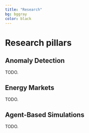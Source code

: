 ```yaml
---
title: "Research"
bg: bggray
color: black
---
```


# Research pillars

<section class="pillars">

  <div class="pillar">
    <h2>Anomaly Detection</h2>
    TODO.
  </div>

  <div class="pillar">
    <h2>Energy Markets</h2>
    TODO.
  </div>

  <div class="pillar">
    <h2>Agent-Based Simulations</h2>
    TODO.
  </div>

</section>
